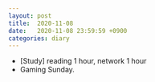 ```yaml
---
layout: post
title:  2020-11-08
date:   2020-11-08 23:59:59 +0900
categories: diary
---
```


- [Study] reading 1 hour, network 1 hour
- Gaming Sunday.
